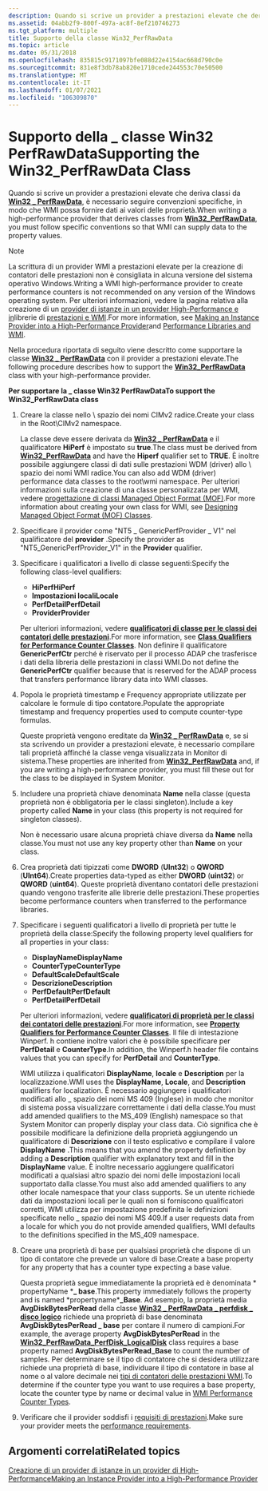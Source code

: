 ```yaml
---
description: Quando si scrive un provider a prestazioni elevate che deriva classi da Win32 \_ PerfRawData, è necessario seguire convenzioni specifiche, in modo che WMI possa fornire dati ai valori delle proprietà.
ms.assetid: 04abb2f9-800f-497a-ac8f-8ef210746273
ms.tgt_platform: multiple
title: Supporto della classe Win32_PerfRawData
ms.topic: article
ms.date: 05/31/2018
ms.openlocfilehash: 835815c9171097bfe088d22e4154ac668d790c0e
ms.sourcegitcommit: 831e8f3db78ab820e1710cede244553c70e50500
ms.translationtype: MT
ms.contentlocale: it-IT
ms.lasthandoff: 01/07/2021
ms.locfileid: "106309870"
---
```

# <a name="supporting-the-win32_perfrawdata-class"></a><span data-ttu-id="0c3d3-103">Supporto della \_ classe Win32 PerfRawData</span><span class="sxs-lookup"><span data-stu-id="0c3d3-103">Supporting the Win32\_PerfRawData Class</span></span>

<span data-ttu-id="0c3d3-104">Quando si scrive un provider a prestazioni elevate che deriva classi da [**Win32 \_ PerfRawData**](/windows/desktop/CIMWin32Prov/win32-perfrawdata), è necessario seguire convenzioni specifiche, in modo che WMI possa fornire dati ai valori delle proprietà.</span><span class="sxs-lookup"><span data-stu-id="0c3d3-104">When writing a high-performance provider that derives classes from [**Win32\_PerfRawData**](/windows/desktop/CIMWin32Prov/win32-perfrawdata), you must follow specific conventions so that WMI can supply data to the property values.</span></span>

> [!Note]  
> <span data-ttu-id="0c3d3-105">La scrittura di un provider WMI a prestazioni elevate per la creazione di contatori delle prestazioni non è consigliata in alcuna versione del sistema operativo Windows.</span><span class="sxs-lookup"><span data-stu-id="0c3d3-105">Writing a WMI high-performance provider to create performance counters is not recommended on any version of the Windows operating system.</span></span> <span data-ttu-id="0c3d3-106">Per ulteriori informazioni, vedere la pagina relativa alla creazione di un [provider di istanze in un provider High-Performance e in](making-an-instance-provider-into-a-high-performance-provider.md)librerie di [prestazioni e WMI](performance-libraries-and-wmi.md).</span><span class="sxs-lookup"><span data-stu-id="0c3d3-106">For more information, see [Making an Instance Provider into a High-Performance Provider](making-an-instance-provider-into-a-high-performance-provider.md)and [Performance Libraries and WMI](performance-libraries-and-wmi.md).</span></span>

 

<span data-ttu-id="0c3d3-107">Nella procedura riportata di seguito viene descritto come supportare la classe [**Win32 \_ PerfRawData**](/windows/desktop/CIMWin32Prov/win32-perfrawdata) con il provider a prestazioni elevate.</span><span class="sxs-lookup"><span data-stu-id="0c3d3-107">The following procedure describes how to support the [**Win32\_PerfRawData**](/windows/desktop/CIMWin32Prov/win32-perfrawdata) class with your high-performance provider.</span></span>

<span data-ttu-id="0c3d3-108">**Per supportare la \_ classe Win32 PerfRawData**</span><span class="sxs-lookup"><span data-stu-id="0c3d3-108">**To support the Win32\_PerfRawData class**</span></span>

1.  <span data-ttu-id="0c3d3-109">Creare la classe nello \\ spazio dei nomi CIMv2 radice.</span><span class="sxs-lookup"><span data-stu-id="0c3d3-109">Create your class in the Root\\CIMv2 namespace.</span></span>

    <span data-ttu-id="0c3d3-110">La classe deve essere derivata da [**Win32 \_ PerfRawData**](/windows/desktop/CIMWin32Prov/win32-perfrawdata) e il qualificatore **HiPerf** è impostato su **true**.</span><span class="sxs-lookup"><span data-stu-id="0c3d3-110">The class must be derived from [**Win32\_PerfRawData**](/windows/desktop/CIMWin32Prov/win32-perfrawdata) and have the **Hiperf** qualifier set to **TRUE**.</span></span> <span data-ttu-id="0c3d3-111">È inoltre possibile aggiungere classi di dati sulle prestazioni WDM (driver) allo \\ spazio dei nomi WMI radice.</span><span class="sxs-lookup"><span data-stu-id="0c3d3-111">You can also add WDM (driver) performance data classes to the root\\wmi namespace.</span></span> <span data-ttu-id="0c3d3-112">Per ulteriori informazioni sulla creazione di una classe personalizzata per WMI, vedere [progettazione di classi Managed Object Format (MOF)](designing-managed-object-format--mof--classes.md).</span><span class="sxs-lookup"><span data-stu-id="0c3d3-112">For more information about creating your own class for WMI, see [Designing Managed Object Format (MOF) Classes](designing-managed-object-format--mof--classes.md).</span></span>

2.  <span data-ttu-id="0c3d3-113">Specificare il provider come "NT5 \_ GenericPerfProvider \_ V1" nel qualificatore del **provider** .</span><span class="sxs-lookup"><span data-stu-id="0c3d3-113">Specify the provider as "NT5\_GenericPerfProvider\_V1" in the **Provider** qualifier.</span></span>
3.  <span data-ttu-id="0c3d3-114">Specificare i qualificatori a livello di classe seguenti:</span><span class="sxs-lookup"><span data-stu-id="0c3d3-114">Specify the following class-level qualifiers:</span></span>

    -   <span data-ttu-id="0c3d3-115">**HiPerf**</span><span class="sxs-lookup"><span data-stu-id="0c3d3-115">**HiPerf**</span></span>
    -   <span data-ttu-id="0c3d3-116">**Impostazioni locali**</span><span class="sxs-lookup"><span data-stu-id="0c3d3-116">**Locale**</span></span>
    -   <span data-ttu-id="0c3d3-117">**PerfDetail**</span><span class="sxs-lookup"><span data-stu-id="0c3d3-117">**PerfDetail**</span></span>
    -   <span data-ttu-id="0c3d3-118">**Provider**</span><span class="sxs-lookup"><span data-stu-id="0c3d3-118">**Provider**</span></span>

    <span data-ttu-id="0c3d3-119">Per ulteriori informazioni, vedere [**qualificatori di classe per le classi dei contatori delle prestazioni**](class-qualifiers-for-performance-counter-classes.md).</span><span class="sxs-lookup"><span data-stu-id="0c3d3-119">For more information, see [**Class Qualifiers for Performance Counter Classes**](class-qualifiers-for-performance-counter-classes.md).</span></span> <span data-ttu-id="0c3d3-120">Non definire il qualificatore **GenericPerfCtr** perché è riservato per il processo ADAP che trasferisce i dati della libreria delle prestazioni in classi WMI.</span><span class="sxs-lookup"><span data-stu-id="0c3d3-120">Do not define the **GenericPerfCtr** qualifier because that is reserved for the ADAP process that transfers performance library data into WMI classes.</span></span>

4.  <span data-ttu-id="0c3d3-121">Popola le proprietà timestamp e Frequency appropriate utilizzate per calcolare le formule di tipo contatore.</span><span class="sxs-lookup"><span data-stu-id="0c3d3-121">Populate the appropriate timestamp and frequency properties used to compute counter-type formulas.</span></span>

    <span data-ttu-id="0c3d3-122">Queste proprietà vengono ereditate da [**Win32 \_ PerfRawData**](/windows/desktop/CIMWin32Prov/win32-perfrawdata) e, se si sta scrivendo un provider a prestazioni elevate, è necessario compilare tali proprietà affinché la classe venga visualizzata in Monitor di sistema.</span><span class="sxs-lookup"><span data-stu-id="0c3d3-122">These properties are inherited from [**Win32\_PerfRawData**](/windows/desktop/CIMWin32Prov/win32-perfrawdata) and, if you are writing a high-performance provider, you must fill these out for the class to be displayed in System Monitor.</span></span>

5.  <span data-ttu-id="0c3d3-123">Includere una proprietà chiave denominata **Name** nella classe (questa proprietà non è obbligatoria per le classi singleton).</span><span class="sxs-lookup"><span data-stu-id="0c3d3-123">Include a key property called **Name** in your class (this property is not required for singleton classes).</span></span>

    <span data-ttu-id="0c3d3-124">Non è necessario usare alcuna proprietà chiave diversa da **Name** nella classe.</span><span class="sxs-lookup"><span data-stu-id="0c3d3-124">You must not use any key property other than **Name** on your class.</span></span>

6.  <span data-ttu-id="0c3d3-125">Crea proprietà dati tipizzati come **DWORD** (**UInt32**) o **QWORD** (**UInt64**).</span><span class="sxs-lookup"><span data-stu-id="0c3d3-125">Create properties data-typed as either **DWORD** (**uint32**) or **QWORD** (**uint64**).</span></span> <span data-ttu-id="0c3d3-126">Queste proprietà diventano contatori delle prestazioni quando vengono trasferite alle librerie delle prestazioni.</span><span class="sxs-lookup"><span data-stu-id="0c3d3-126">These properties become performance counters when transferred to the performance libraries.</span></span>
7.  <span data-ttu-id="0c3d3-127">Specificare i seguenti qualificatori a livello di proprietà per tutte le proprietà della classe:</span><span class="sxs-lookup"><span data-stu-id="0c3d3-127">Specify the following property level qualifiers for all properties in your class:</span></span>

    -   <span data-ttu-id="0c3d3-128">**DisplayName**</span><span class="sxs-lookup"><span data-stu-id="0c3d3-128">**DisplayName**</span></span>
    -   <span data-ttu-id="0c3d3-129">**CounterType**</span><span class="sxs-lookup"><span data-stu-id="0c3d3-129">**CounterType**</span></span>
    -   <span data-ttu-id="0c3d3-130">**DefaultScale**</span><span class="sxs-lookup"><span data-stu-id="0c3d3-130">**DefaultScale**</span></span>
    -   <span data-ttu-id="0c3d3-131">**Descrizione**</span><span class="sxs-lookup"><span data-stu-id="0c3d3-131">**Description**</span></span>
    -   <span data-ttu-id="0c3d3-132">**PerfDefault**</span><span class="sxs-lookup"><span data-stu-id="0c3d3-132">**PerfDefault**</span></span>
    -   <span data-ttu-id="0c3d3-133">**PerfDetail**</span><span class="sxs-lookup"><span data-stu-id="0c3d3-133">**PerfDetail**</span></span>

    <span data-ttu-id="0c3d3-134">Per ulteriori informazioni, vedere [**qualificatori di proprietà per le classi dei contatori delle prestazioni**](property-qualifiers-for-performance-counter-classes.md).</span><span class="sxs-lookup"><span data-stu-id="0c3d3-134">For more information, see [**Property Qualifiers for Performance Counter Classes**](property-qualifiers-for-performance-counter-classes.md).</span></span> <span data-ttu-id="0c3d3-135">Il file di intestazione Winperf. h contiene inoltre valori che è possibile specificare per **PerfDetail** e **CounterType**.</span><span class="sxs-lookup"><span data-stu-id="0c3d3-135">In addition, the Winperf.h header file contains values that you can specify for **PerfDetail** and **CounterType**.</span></span>

    <span data-ttu-id="0c3d3-136">WMI utilizza i qualificatori **DisplayName**, **locale** e **Description** per la localizzazione.</span><span class="sxs-lookup"><span data-stu-id="0c3d3-136">WMI uses the **DisplayName**, **Locale**, and **Description** qualifiers for localization.</span></span> <span data-ttu-id="0c3d3-137">È necessario aggiungere i qualificatori modificati allo \_ spazio dei nomi MS 409 (Inglese) in modo che monitor di sistema possa visualizzare correttamente i dati della classe.</span><span class="sxs-lookup"><span data-stu-id="0c3d3-137">You must add amended qualifiers to the MS\_409 (English) namespace so that System Monitor can properly display your class data.</span></span> <span data-ttu-id="0c3d3-138">Ciò significa che è possibile modificare la definizione della proprietà aggiungendo un qualificatore di **Descrizione** con il testo esplicativo e compilare il valore **DisplayName** .</span><span class="sxs-lookup"><span data-stu-id="0c3d3-138">This means that you amend the property definition by adding a **Description** qualifier with explanatory text and fill in the **DisplayName** value.</span></span> <span data-ttu-id="0c3d3-139">È inoltre necessario aggiungere qualificatori modificati a qualsiasi altro spazio dei nomi delle impostazioni locali supportato dalla classe.</span><span class="sxs-lookup"><span data-stu-id="0c3d3-139">You must also add amended qualifiers to any other locale namespace that your class supports.</span></span> <span data-ttu-id="0c3d3-140">Se un utente richiede dati da impostazioni locali per le quali non si forniscono qualificatori corretti, WMI utilizza per impostazione predefinita le definizioni specificate nello \_ spazio dei nomi MS 409.</span><span class="sxs-lookup"><span data-stu-id="0c3d3-140">If a user requests data from a locale for which you do not provide amended qualifiers, WMI defaults to the definitions specified in the MS\_409 namespace.</span></span>

8.  <span data-ttu-id="0c3d3-141">Creare una proprietà di base per qualsiasi proprietà che dispone di un tipo di contatore che prevede un valore di base.</span><span class="sxs-lookup"><span data-stu-id="0c3d3-141">Create a base property for any property that has a counter type expecting a base value.</span></span>

    <span data-ttu-id="0c3d3-142">Questa proprietà segue immediatamente la proprietà ed è denominata \* propertyName \***\_ base**.</span><span class="sxs-lookup"><span data-stu-id="0c3d3-142">This property immediately follows the property and is named \*propertyname\***\_Base**.</span></span> <span data-ttu-id="0c3d3-143">Ad esempio, la proprietà media **AvgDiskBytesPerRead** della classe [**Win32 \_ PerfRawData \_ perfdisk \_ disco logico**](./retrieving-raw-and-formatted-performance-data.md) richiede una proprietà di base denominata **AvgDiskBytesPerRead \_ base** per contare il numero di campioni.</span><span class="sxs-lookup"><span data-stu-id="0c3d3-143">For example, the average property **AvgDiskBytesPerRead** in the [**Win32\_PerfRawData\_PerfDisk\_LogicalDisk**](./retrieving-raw-and-formatted-performance-data.md) class requires a base property named **AvgDiskBytesPerRead\_Base** to count the number of samples.</span></span> <span data-ttu-id="0c3d3-144">Per determinare se il tipo di contatore che si desidera utilizzare richiede una proprietà di base, individuare il tipo di contatore in base al nome o al valore decimale nei [tipi di contatori delle prestazioni WMI](wmi-performance-counter-types.md).</span><span class="sxs-lookup"><span data-stu-id="0c3d3-144">To determine if the counter type you want to use requires a base property, locate the counter type by name or decimal value in [WMI Performance Counter Types](wmi-performance-counter-types.md).</span></span>

9.  <span data-ttu-id="0c3d3-145">Verificare che il provider soddisfi i [requisiti di prestazioni](supporting-the-win32-perfformatteddata-class.md).</span><span class="sxs-lookup"><span data-stu-id="0c3d3-145">Make sure your provider meets the [performance requirements](supporting-the-win32-perfformatteddata-class.md).</span></span>

## <a name="related-topics"></a><span data-ttu-id="0c3d3-146">Argomenti correlati</span><span class="sxs-lookup"><span data-stu-id="0c3d3-146">Related topics</span></span>

<dl> <dt>

[<span data-ttu-id="0c3d3-147">Creazione di un provider di istanze in un provider di High-Performance</span><span class="sxs-lookup"><span data-stu-id="0c3d3-147">Making an Instance Provider into a High-Performance Provider</span></span>](making-an-instance-provider-into-a-high-performance-provider.md)
</dt> </dl>

 

 
